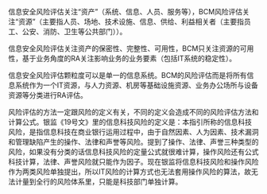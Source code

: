 信息安全风险评估关注“资产”（系统、信息、人员、服务等），BCM风险评估关注“资源”（主要指人员、场地、技术设施、信息、供给、利益相关者（主要指员工、公安、消防、卫生等公共部门））。

信息安全风险评估关注资产的保密性、完整性、可用性，BCM只关注资源的可用性，基于业务角度的RA关注影响业务的业务要素（包括IT系统的稳定性）。

信息安全风险评估颗粒度可以是单一的信息系统。BCM的风险评估而是将所有信息系统作为一个IT资源，与人力资源、机房等基础设施资源、业务办公场所与设备资源等分类进行RA评估。

风险评估的方法一定跟风险的定义有关，不同的定义会造成不同的风险评估方法和计算公式。银监《19号文》里的信息科技风险的定义是：本指引所称的信息科技风险，是指信息科技在商业银行运用过程中，由于自然因素、人为因素、技术漏洞和管理缺陷产生的操作、法律和声誉等风险。提到了操作、法律、声誉三种类型的风险，如果没有分类的话信息科技风险的定量公式就很难计算，操作风险还有公式科技计算，法律、声誉风险就只能作为因子。现在银监将信息科技风险和操作风险作为两类风险单独提出，所以IT风险的计算方式也无法套用操作风险的算法，故无法计量到全行的风险体系里，只能是科技部门单独计算。





